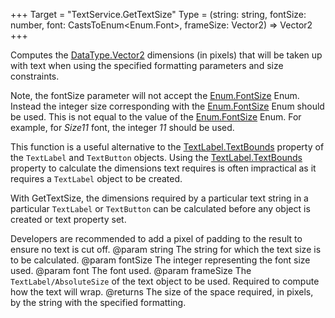 +++
Target = "TextService.GetTextSize"
Type = (string: string, fontSize: number, font: CastsToEnum<Enum.Font>, frameSize: Vector2) => Vector2
+++

Computes the [DataType.Vector2](https://developer.roblox.com/search#stq=Vector2) dimensions (in pixels) that will be taken up with text when using the specified formatting parameters and size constraints.Note, the fontSize parameter will not accept the [Enum.FontSize](https://developer.roblox.com/search#stq=FontSize) Enum. Instead the integer size corresponding with the [Enum.FontSize](https://developer.roblox.com/search#stq=FontSize) Enum should be used. This is not equal to the value of the [Enum.FontSize](https://developer.roblox.com/search#stq=FontSize) Enum. For example, for *Size11* font, the integer *11* should be used.This function is a useful alternative to the [TextLabel.TextBounds](https://developer.roblox.com/api-reference/property/TextLabel/TextBounds) property of the `TextLabel` and `TextButton` objects. Using the [TextLabel.TextBounds](https://developer.roblox.com/api-reference/property/TextLabel/TextBounds) property to calculate the dimensions text requires is often impractical as it requires a `TextLabel` object to be created.With GetTextSize, the dimensions required by a particular text string in a particular `TextLabel` or `TextButton` can be calculated before any object is created or text property set.Developers are recommended to add a pixel of padding to the result to ensure no text is cut off.@param string The string for which the text size is to be calculated.@param fontSize The integer representing the font size used.@param font The font used.@param frameSize The `TextLabel/AbsoluteSize` of the text object to be used. Required to compute how the text will wrap.@returns The size of the space required, in pixels, by the string with the specified formatting.